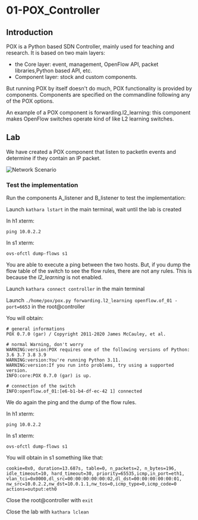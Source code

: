 # 01-POX_Controller

## Introduction

POX is a Python based SDN Controller, mainly used for teaching and research. It is based on two main layers:
* the Core layer: event, management, OpenFlow API, packet libraries,Python based API, etc.
* Component layer: stock and custom components.

But running POX by itself doesn't do much, POX functionality is provided by components. Components are specified on the commandline following any of the POX options.

An example of a POX component is forwarding.l2_learning: this component makes OpenFlow switches operate kind of like L2 learning switches.

## Lab

We have created a POX component that listen to packetIn events and determine if they contain an IP packet.

![Network Scenario](https://github.com/RicGobs/Kathara-Labs/blob/main/main-labs/sdn-openflow/network_images/network_image1.png)

### Test the implementation

Run the components A_listener and B_listener to test the implementation:

Launch ```kathara lstart``` in the main terminal, wait until the lab is created

In h1 xterm:
```
ping 10.0.2.2
```

In s1 xterm:
```
ovs-ofctl dump-flows s1
```

You are able to execute a ping between the two hosts. But, if you dump the flow table of the switch to see the flow rules, there are not any rules. This is because the *l2_learning* is not enabled.

Launch ```kathara connect controller``` in the main terminal

Launch ```./home/pox/pox.py forwarding.l2_learning openflow.of_01 -port=6653``` in the root@controller

You will obtain: 
```
# general informations
POX 0.7.0 (gar) / Copyright 2011-2020 James McCauley, et al.

# normal Warning, don't worry
WARNING:version:POX requires one of the following versions of Python: 3.6 3.7 3.8 3.9
WARNING:version:You're running Python 3.11.
WARNING:version:If you run into problems, try using a supported version.
INFO:core:POX 0.7.0 (gar) is up.

# connection of the switch
INFO:openflow.of_01:[e6-b1-b4-df-ec-42 1] connected
```

We do again the ping and the dump of the flow rules.

In h1 xterm:
```
ping 10.0.2.2
```

In s1 xterm:
```
ovs-ofctl dump-flows s1
```

You will obtain in s1 something like that:
```
cookie=0x0, duration=13.687s, table=0, n_packets=2, n_bytes=196, 
idle_timeout=10, hard_timeout=30, priority=65535,icmp,in_port=eth1,
vlan_tci=0x0000,dl_src=00:00:00:00:00:02,dl_dst=00:00:00:00:00:01,
nw_src=10.0.2.2,nw_dst=10.0.1.1,nw_tos=0,icmp_type=0,icmp_code=0 actions=output:eth0
```

Close the root@controller with ```exit```

Close the lab with ```kathara lclean```